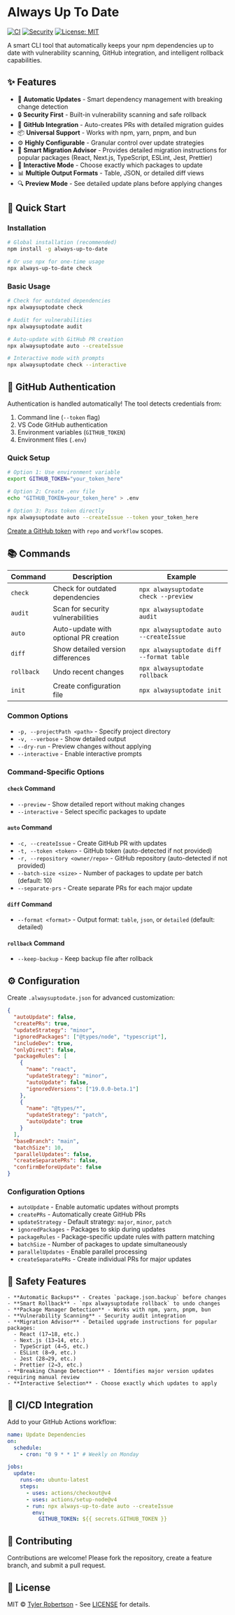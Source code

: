 # Always Up To Date

[![CI](https://github.com/pixel-perfect-software/always-up-to-date/workflows/CI/badge.svg)](https://github.com/pixel-perfect-software/always-up-to-date/actions/workflows/ci.yml)
[![Security](https://github.com/pixel-perfect-software/always-up-to-date/workflows/Security/badge.svg)](https://github.com/pixel-perfect-software/always-up-to-date/actions/workflows/security.yml)
[![License: MIT](https://img.shields.io/badge/License-MIT-yellow.svg)](https://opensource.org/licenses/MIT)

A smart CLI tool that automatically keeps your npm dependencies up to date with vulnerability scanning, GitHub integration, and intelligent rollback capabilities.

## ✨ Features

- 🚀 **Automatic Updates** - Smart dependency management with breaking change detection
- 🔒 **Security First** - Built-in vulnerability scanning and safe rollback
- 🎯 **GitHub Integration** - Auto-creates PRs with detailed migration guides
- 📦 **Universal Support** - Works with npm, yarn, pnpm, and bun
- ⚙️ **Highly Configurable** - Granular control over update strategies
- 🧠 **Smart Migration Advisor** - Provides detailed migration instructions for popular packages (React, Next.js, TypeScript, ESLint, Jest, Prettier)
- 🔄 **Interactive Mode** - Choose exactly which packages to update
- 📊 **Multiple Output Formats** - Table, JSON, or detailed diff views
- 🔍 **Preview Mode** - See detailed update plans before applying changes

## 🚀 Quick Start

### Installation

```bash
# Global installation (recommended)
npm install -g always-up-to-date

# Or use npx for one-time usage
npx always-up-to-date check
```

### Basic Usage

```bash
# Check for outdated dependencies
npx alwaysuptodate check

# Audit for vulnerabilities
npx alwaysuptodate audit

# Auto-update with GitHub PR creation
npx alwaysuptodate auto --createIssue

# Interactive mode with prompts
npx alwaysuptodate check --interactive
```

## 🔧 GitHub Authentication

Authentication is handled automatically! The tool detects credentials from:

1. Command line (`--token` flag)
2. VS Code GitHub authentication
3. Environment variables (`GITHUB_TOKEN`)
4. Environment files (`.env`)

### Quick Setup

```bash
# Option 1: Use environment variable
export GITHUB_TOKEN="your_token_here"

# Option 2: Create .env file
echo "GITHUB_TOKEN=your_token_here" > .env

# Option 3: Pass token directly
npx alwaysuptodate auto --createIssue --token your_token_here
```

[Create a GitHub token](https://github.com/settings/tokens) with `repo` and `workflow` scopes.

## 📚 Commands

| Command    | Description                           | Example                                  |
| ---------- | ------------------------------------- | ---------------------------------------- |
| `check`    | Check for outdated dependencies       | `npx alwaysuptodate check --preview`     |
| `audit`    | Scan for security vulnerabilities     | `npx alwaysuptodate audit`               |
| `auto`     | Auto-update with optional PR creation | `npx alwaysuptodate auto --createIssue`  |
| `diff`     | Show detailed version differences     | `npx alwaysuptodate diff --format table` |
| `rollback` | Undo recent changes                   | `npx alwaysuptodate rollback`            |
| `init`     | Create configuration file             | `npx alwaysuptodate init`                |

### Common Options

- `-p, --projectPath <path>` - Specify project directory
- `-v, --verbose` - Show detailed output
- `--dry-run` - Preview changes without applying
- `--interactive` - Enable interactive prompts

### Command-Specific Options

#### `check` Command

- `--preview` - Show detailed report without making changes
- `--interactive` - Select specific packages to update

#### `auto` Command

- `-c, --createIssue` - Create GitHub PR with updates
- `-t, --token <token>` - GitHub token (auto-detected if not provided)
- `-r, --repository <owner/repo>` - GitHub repository (auto-detected if not provided)
- `--batch-size <size>` - Number of packages to update per batch (default: 10)
- `--separate-prs` - Create separate PRs for each major update

#### `diff` Command

- `--format <format>` - Output format: `table`, `json`, or `detailed` (default: detailed)

#### `rollback` Command

- `--keep-backup` - Keep backup file after rollback

## ⚙️ Configuration

Create `.alwaysuptodate.json` for advanced customization:

```json
{
  "autoUpdate": false,
  "createPRs": true,
  "updateStrategy": "minor",
  "ignoredPackages": ["@types/node", "typescript"],
  "includeDev": true,
  "onlyDirect": false,
  "packageRules": [
    {
      "name": "react",
      "updateStrategy": "minor",
      "autoUpdate": false,
      "ignoredVersions": ["19.0.0-beta.1"]
    },
    {
      "name": "@types/*",
      "updateStrategy": "patch",
      "autoUpdate": true
    }
  ],
  "baseBranch": "main",
  "batchSize": 10,
  "parallelUpdates": false,
  "createSeparatePRs": false,
  "confirmBeforeUpdate": false
}
```

### Configuration Options

- `autoUpdate` - Enable automatic updates without prompts
- `createPRs` - Automatically create GitHub PRs
- `updateStrategy` - Default strategy: `major`, `minor`, `patch`
- `ignoredPackages` - Packages to skip during updates
- `packageRules` - Package-specific update rules with pattern matching
- `batchSize` - Number of packages to update simultaneously
- `parallelUpdates` - Enable parallel processing
- `createSeparatePRs` - Create individual PRs for major updates

## 🚨 Safety Features

```
- **Automatic Backups** - Creates `package.json.backup` before changes
- **Smart Rollback** - `npx alwaysuptodate rollback` to undo changes
- **Package Manager Detection** - Works with npm, yarn, pnpm, bun
- **Vulnerability Scanning** - Security audit integration
- **Migration Advisor** - Detailed upgrade instructions for popular packages:
  - React (17→18, etc.)
  - Next.js (13→14, etc.)
  - TypeScript (4→5, etc.)
  - ESLint (8→9, etc.)
  - Jest (28→29, etc.)
  - Prettier (2→3, etc.)
- **Breaking Change Detection** - Identifies major version updates requiring manual review
- **Interactive Selection** - Choose exactly which updates to apply
```

## 🔄 CI/CD Integration

Add to your GitHub Actions workflow:

```yaml
name: Update Dependencies
on:
  schedule:
    - cron: "0 9 * * 1" # Weekly on Monday

jobs:
  update:
    runs-on: ubuntu-latest
    steps:
      - uses: actions/checkout@v4
      - uses: actions/setup-node@v4
      - run: npx always-up-to-date auto --createIssue
        env:
          GITHUB_TOKEN: ${{ secrets.GITHUB_TOKEN }}
```

## 🤝 Contributing

Contributions are welcome! Please fork the repository, create a feature branch, and submit a pull request.

## 📝 License

MIT © [Tyler Robertson](https://github.com/TylerNRobertson) - See [LICENSE](LICENSE) for details.
